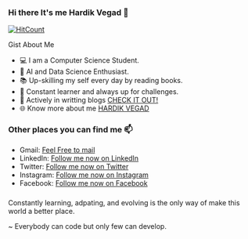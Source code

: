 ### Hi there It's me Hardik Vegad 👋

[![HitCount](http://hits.dwyl.com/Vegadhardik7/Vegadhardik7.svg)](http://hits.dwyl.com/Vegadhardik7/Vegadhardik7)

Gist About Me

- 💻 I am a Computer Science Student.
- 🤖 AI and Data Science Enthusiast.
- 📚 Up-skilling my self every day by reading books.
- 🌱 Constant learner and always up for challenges.
- 📝 Actively in writting blogs [CHECK IT OUT!](https://www.infinitycodex.in/) 
- 🌐 Know more about me [HARDIK VEGAD](https://infinitycodex.github.io/Hardik_Vegad_Resume/)


### Other places you can find me 📫

* Gmail: <a href="mailto:vegadhardik7@gmail.com">Feel Free to mail</a>
* LinkedIn: [Follow me now on LinkedIn](https://www.linkedin.com/in/vegadhardik7/)
* Twitter: [Follow me now on Twitter](https://twitter.com/InfinityCodeX1)
* Instagram: [Follow me now on Instagram](https://www.instagram.com/infinitycode_x/)
* Facebook: [Follow me now on Facebook](https://www.facebook.com/InfinitycodeX/)

###

Constantly learning, adpating, and evolving is the only way of make this world a better place.

~ Everybody can code but only few can develop.
